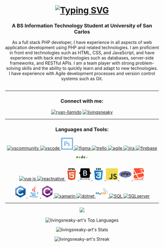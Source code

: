 <!--
**livingsneaky-art/livingsneaky-art** is a ✨ _special_ ✨ repository because its `README.md` (this file) appears on your GitHub profile.

Here are some ideas to get you started:

- 🔭 I’m currently working on ...
- 🌱 I’m currently learning ...
- 👯 I’m looking to collaborate on ...
- 🤔 I’m looking for help with ...
- 💬 Ask me about ...
- 📫 How to reach me: ...
- 😄 Pronouns: ...
- ⚡ Fun fact: ...
-->
<h1 align="center">
<a href="https://git.io/typing-svg"><img src="https://readme-typing-svg.demolab.com?font=Fira+Code&pause=1000&color=68F736&width=435&lines=Hi+%F0%9F%91%8B%2C+I'm+Ryan+Llamido+BSIT" alt="Typing SVG" /></a>
</h1>
<h3 align="center">A BS Information Technology Student at University of San Carlos</h3>
<div align="center">As a full stack PHP developer, I have experience in all aspects of web application development using PHP and related technologies. I am proficient in front end technologies such as HTML, CSS, and JavaScript, and have experience with back end technologies such as databases, server-side frameworks, and RESTful APIs. I am a team player with strong problem-solving skills and the ability to quickly learn and adapt to new technologies. I have experience with Agile development processes and version control systems such as Git.<br><br>
<!--Content Here-->
</div>
<hr>
<h3 align="center">Connect with me:</h3>
<p align="center">
<a href="https://www.linkedin.com/in/ryan-llamido-653a801a5" target="blank"><img align="center" src="https://raw.githubusercontent.com/rahuldkjain/github-profile-readme-generator/master/src/images/icons/Social/linked-in-alt.svg" alt="ryan-llamido" height="30" width="40" /></a>
<a href="https://dev.to/livingsneaky" target="blank"><img align="center" src="https://raw.githubusercontent.com/rahuldkjain/github-profile-readme-generator/master/src/images/icons/Social/devto.svg" alt="livingsneaky" height="30" width="40" /></a>
</p>
<hr>


<h3 align="center">Languages and Tools:</h3>
<p align="center"> 
<a href="https://trello.com/" target="_blank" rel="noreferrer"> <img src="https://sparkcdnwus2.azureedge.net/sparkimageassets/XPDCFJDKLZJLP8-9f0889aa-51ca-446e-b252-6aa1be61f43d" alt="vscommunity" width="40" height="40"/> </a>
<a href="https://code.visualstudio.com/brand" target="_blank" rel="noreferrer"> <img src="https://cdn.freebiesupply.com/logos/thumbs/2x/visual-studio-code-logo.png" alt="vscode" width="40" height="40"/> </a>
<a href="https://www.photoshop.com/en" target="_blank" rel="noreferrer"> <img src="https://raw.githubusercontent.com/devicons/devicon/master/icons/photoshop/photoshop-line.svg" alt="photoshop" width="40" height="40"/> </a>
<a href="https://www.figma.com/" target="_blank" rel="noreferrer"> <img src="https://www.vectorlogo.zone/logos/figma/figma-icon.svg" alt="figma" width="40" height="40"/> </a> 
<a href="trello.com" target="_blank" rel="noreferrer"> <img src="https://1000logos.net/wp-content/uploads/2021/05/Trello-logo.png" alt="trello" width="40" height="40"/> </a> 
<a href="https://www.atlassian.com/agile" target="_blank" rel="noreferrer"> <img src="https://www.pngmart.com/files/21/Agile-PNG-HD-Isolated.png" alt="agile" width="40" height="40"/> </a> 
<a href="https://www.atlassian.com/software/jira" target="_blank" rel="noreferrer"> <img src="https://1000logos.net/wp-content/uploads/2021/05/Jira-logo.png" alt="jira" width="40" height="40"/> </a> 
<a href="https://firebase.google.com/" target="_blank" rel="noreferrer"> <img src="https://www.vectorlogo.zone/logos/firebase/firebase-icon.svg" alt="firebase" width="40" height="40"/> </a>
<a href="https://nodejs.org" target="_blank" rel="noreferrer"> <img src="https://raw.githubusercontent.com/devicons/devicon/master/icons/nodejs/nodejs-original-wordmark.svg" alt="nodejs" width="40" height="40"/> </a>
</p>
<p align="center"> 
<a href="https://vuejs.org/" target="_blank" rel="noreferrer"> <img src="https://upload.wikimedia.org/wikipedia/commons/thumb/9/95/Vue.js_Logo_2.svg/1184px-Vue.js_Logo_2.svg.png" alt="vue js" width="40" height="40"/> </a> 
<a href="https://reactnative.dev/" target="_blank" rel="noreferrer"> <img src="https://reactnative.dev/img/header_logo.svg" alt="reactnative" width="40" height="40"/> </a> 
<a href="https://www.w3.org/html/" target="_blank" rel="noreferrer"> <img src="https://raw.githubusercontent.com/devicons/devicon/master/icons/html5/html5-original-wordmark.svg" alt="html5" width="40" height="40"/> </a> 
<a href="https://getbootstrap.com" target="_blank" rel="noreferrer"> <img src="https://raw.githubusercontent.com/devicons/devicon/master/icons/bootstrap/bootstrap-plain-wordmark.svg" alt="bootstrap" width="40" height="40"/> </a> 
<a href="https://www.w3schools.com/css/" target="_blank" rel="noreferrer"> <img src="https://raw.githubusercontent.com/devicons/devicon/master/icons/css3/css3-original-wordmark.svg" alt="css3" width="40" height="40"/> </a>
<a href="https://developer.mozilla.org/en-US/docs/Web/JavaScript" target="_blank" rel="noreferrer"> <img src="https://raw.githubusercontent.com/devicons/devicon/master/icons/javascript/javascript-original.svg" alt="javascript" width="40" height="40"/> </a>
<a href="https://www.php.net" target="_blank" rel="noreferrer"> <img src="https://raw.githubusercontent.com/devicons/devicon/master/icons/php/php-original.svg" alt="php" width="40" height="40"/> </a> 
<a href="https://laravel.com/" target="_blank" rel="noreferrer"> <img src="https://raw.githubusercontent.com/devicons/devicon/master/icons/laravel/laravel-plain-wordmark.svg" alt="laravel" width="40" height="40"/> </a> 
</p>
<p align="center"> 
<a href="https://www.cprogramming.com/" target="_blank" rel="noreferrer"> <img src="https://raw.githubusercontent.com/devicons/devicon/master/icons/c/c-original.svg" alt="c" width="40" height="40"/> </a> 
<a href="https://www.java.com" target="_blank" rel="noreferrer"> <img src="https://raw.githubusercontent.com/devicons/devicon/master/icons/java/java-original.svg" alt="java" width="40" height="40"/> </a>
<a href="https://www.w3schools.com/cs/" target="_blank" rel="noreferrer"> <img src="https://raw.githubusercontent.com/devicons/devicon/master/icons/csharp/csharp-original.svg" alt="csharp" width="40" height="40"/> </a> 
<a href="https://dotnet.microsoft.com/apps/xamarin" target="_blank" rel="noreferrer"> <img src="https://raw.githubusercontent.com/detain/svg-logos/780f25886640cef088af994181646db2f6b1a3f8/svg/xamarin.svg" alt="xamarin" width="40" height="40"/> </a> 
<a href="https://dotnet.microsoft.com/" target="_blank" rel="noreferrer"> <img src="https://www.itclas.com/images/aspnet_logo.png" alt="dotnet" width="40" height="40"/> </a>
<a href="https://www.mysql.com/" target="_blank" rel="noreferrer"> <img src="https://raw.githubusercontent.com/devicons/devicon/master/icons/mysql/mysql-original-wordmark.svg" alt="mysql" width="40" height="40"/> </a> 
<a href="https://www.w3schools.com/sql/" target="_blank" rel="noreferrer"> <img src="https://cdn-icons-png.flaticon.com/512/603/603201.png" alt="SQL" width="40" height="40"/> </a> 
<a href="https://www.microsoft.com/en-us/sql-server/sql-server-downloads" target="_blank" rel="noreferrer"> <img src="https://brandslogos.com/wp-content/uploads/thumbs/microsoft-sql-server-logo-vector.svg" alt="SQLserver" width="40" height="40"/> </a> 
</p>
<!--
<a href="https://developer.apple.com/swift/" target="_blank" rel="noreferrer"> <img src="https://raw.githubusercontent.com/devicons/devicon/master/icons/swift/swift-original.svg" alt="swift" width="40" height="40"/> </a> 
<a href="https://postman.com" target="_blank" rel="noreferrer"> <img src="https://www.vectorlogo.zone/logos/getpostman/getpostman-icon.svg" alt="postman" width="40" height="40"/> </a> 
<a href="https://git-scm.com/" target="_blank" rel="noreferrer"> <img src="https://www.vectorlogo.zone/logos/git-scm/git-scm-icon.svg" alt="git" width="40" height="40"/> </a> 
<a href="https://www.framer.com/" target="_blank" rel="noreferrer"> <img src="https://www.vectorlogo.zone/logos/framer/framer-icon.svg" alt="framer" width="40" height="40"/> </a> 
<a href="https://www.mongodb.com/" target="_blank" rel="noreferrer"> <img src="https://raw.githubusercontent.com/devicons/devicon/master/icons/mongodb/mongodb-original-wordmark.svg" alt="mongodb" width="40" height="40"/> </a>
<a href="https://expressjs.com" target="_blank" rel="noreferrer"> <img src="https://raw.githubusercontent.com/devicons/devicon/master/icons/express/express-original-wordmark.svg" alt="express" width="40" height="40"/> </a>
<a href="https://developer.android.com" target="_blank" rel="noreferrer"> <img src="https://raw.githubusercontent.com/devicons/devicon/master/icons/android/android-original-wordmark.svg" alt="android" width="40" height="40"/> </a> 
<a href="https://flutter.dev" target="_blank" rel="noreferrer"> <img src="https://www.vectorlogo.zone/logos/flutterio/flutterio-icon.svg" alt="flutter" width="40" height="40"/> </a> -->

<hr>
<div align="center">

![](https://komarev.com/ghpvc/?username=livingsneaky-art&label=PROFILE+VIEWS)

![livingsneaky-art's Top Languages](https://github-readme-stats.vercel.app/api/top-langs/?username=livingsneaky-art&theme=vue-light&show_icons=true&hide_border=true&layout=compact)

![livingsneaky-art's Stats](https://github-readme-stats.vercel.app/api?username=livingsneaky-art)

![livingsneaky-art's Streak](https://github-readme-streak-stats.herokuapp.com/?user=livingsneaky-art)


</div>
